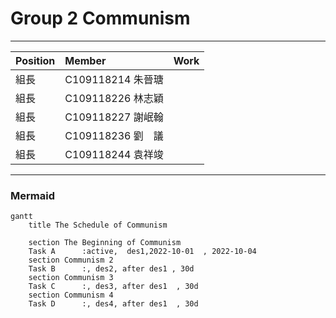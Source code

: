 # Group 2  Communism
***
| Position     | Member             | Work     |
| :----------- | :---------------| :---------- |
| 組長         | C109118214 朱晉瑭 |     |
| 組長         | C109118226 林志穎 |     |
| 組長         | C109118227 謝岷翰 |     |
| 組長         | C109118236 劉　議 |     |
| 組長         | C109118244 袁祥竣 |     |
***

### Mermaid
```mermaid
gantt
    title The Schedule of Communism

    section The Beginning of Communism
    Task A      :active,  des1,2022-10-01  , 2022-10-04
    section Communism 2
    Task B      :, des2, after des1 , 30d
    section Communism 3
    Task C      :, des3, after des1  , 30d
    section Communism 4
    Task D      :, des4, after des1  , 30d
```
